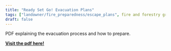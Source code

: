 ```yaml
---
title: "Ready Set Go! Evacuation Plans"
tags: ["landowner/fire_preparedness/escape_plans", fire and forestry groups]
draft: false
---
```


PDF explaining the evacuation process and how to prepare. 

[**Visit the pdf here!**](https://gacc.nifc.gov/gbcc/dispatch/ut-cdc/prevention/doc/ready_set_go.pdf)

